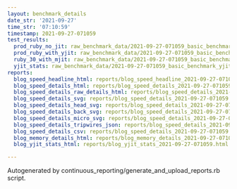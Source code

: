 ```yaml
---
layout: benchmark_details
date_str: '2021-09-27'
time_str: '07:10:59'
timestamp: 2021-09-27-071059
test_results:
  prod_ruby_no_jit: raw_benchmark_data/2021-09-27-071059_basic_benchmark_prod_ruby_no_jit.json
  prod_ruby_with_yjit: raw_benchmark_data/2021-09-27-071059_basic_benchmark_prod_ruby_with_yjit.json
  ruby_30_with_mjit: raw_benchmark_data/2021-09-27-071059_basic_benchmark_ruby_30_with_mjit.json
  yjit_stats: raw_benchmark_data/2021-09-27-071059_basic_benchmark_yjit_stats.json
reports:
  blog_speed_headline_html: reports/blog_speed_headline_2021-09-27-071059.html
  blog_speed_details_html: reports/blog_speed_details_2021-09-27-071059.html
  blog_speed_details_raw_details_html: reports/blog_speed_details_2021-09-27-071059.raw_details.html
  blog_speed_details_svg: reports/blog_speed_details_2021-09-27-071059.svg
  blog_speed_details_head_svg: reports/blog_speed_details_2021-09-27-071059.head.svg
  blog_speed_details_back_svg: reports/blog_speed_details_2021-09-27-071059.back.svg
  blog_speed_details_micro_svg: reports/blog_speed_details_2021-09-27-071059.micro.svg
  blog_speed_details_tripwires_json: reports/blog_speed_details_2021-09-27-071059.tripwires.json
  blog_speed_details_csv: reports/blog_speed_details_2021-09-27-071059.csv
  blog_memory_details_html: reports/blog_memory_details_2021-09-27-071059.html
  blog_yjit_stats_html: reports/blog_yjit_stats_2021-09-27-071059.html

---
```

Autogenerated by continuous_reporting/generate_and_upload_reports.rb script.
